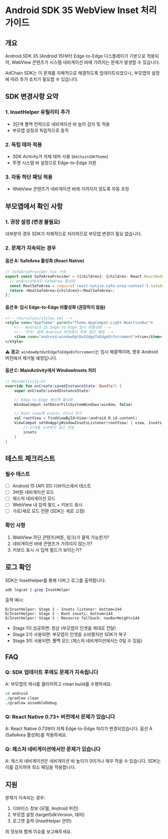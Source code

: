 # Android SDK 35 WebView Inset 처리 가이드

## 개요
Android SDK 35 (Android 15)부터 Edge-to-Edge 디스플레이가 기본으로 적용되어, WebView 콘텐츠가 시스템 네비게이션 바에 가려지는 문제가 발생할 수 있습니다.

AdChain SDK는 이 문제를 자체적으로 해결하도록 업데이트되었으나, 부모앱의 설정에 따라 추가 조치가 필요할 수 있습니다.

## SDK 변경사항 요약

### 1. InsetHelper 유틸리티 추가
- 3단계 폴백 전략으로 네비게이션 바 높이 감지 및 적용
- 부모앱 설정과 독립적으로 동작

### 2. 독립 테마 적용
- SDK Activity가 자체 테마 사용 (`AdchainSDKTheme`)
- 투명 시스템 바 설정으로 Edge-to-Edge 지원

### 3. 자동 하단 패딩 적용
- WebView 콘텐츠가 네비게이션 바에 가려지지 않도록 자동 조정

## 부모앱에서 확인 사항

### 1. 권장 설정 (변경 불필요)
대부분의 경우 SDK가 자체적으로 처리하므로 부모앱 변경이 필요 없습니다.

### 2. 문제가 지속되는 경우

#### 옵션 A: SafeArea 활성화 (React Native)
```typescript
// SafeAreaProvider.tsx 수정
export const SafeAreaProvider = ({children}: {children: React.ReactNode}) => {
  // Android에서도 SafeArea 활성화
  const RealSafeArea = require('react-native-safe-area-context').SafeAreaProvider;
  return <RealSafeArea>{children}</RealSafeArea>;
};
```

#### 옵션 B: 임시 Edge-to-Edge 비활성화 (권장하지 않음)
```xml
<!-- res/values/styles.xml -->
<style name="AppTheme" parent="Theme.AppCompat.Light.NoActionBar">
    <!-- Android 15 Edge-to-Edge 임시 비활성화 -->
    <!-- 주의: 향후 Android 버전에서 작동 중단 예정 -->
    <item name="android:windowOptOutEdgeToEdgeEnforcement">true</item>
</style>
```

**⚠️ 경고**: `windowOptOutEdgeToEdgeEnforcement`는 임시 해결책이며, 향후 Android 버전에서 제거될 예정입니다.

#### 옵션 C: MainActivity에서 WindowInsets 처리
```kotlin
// MainActivity.kt
override fun onCreate(savedInstanceState: Bundle?) {
    super.onCreate(savedInstanceState)

    // Edge-to-Edge 명시적 활성화
    WindowCompat.setDecorFitsSystemWindows(window, false)

    // Root view에 insets 리스너 추가
    val rootView = findViewById<View>(android.R.id.content)
    ViewCompat.setOnApplyWindowInsetsListener(rootView) { view, insets ->
        // 인셋을 소비하지 않고 전달
        insets
    }
}
```

## 테스트 체크리스트

### 필수 테스트
- [ ] Android 15 (API 35) 디바이스에서 테스트
- [ ] 3버튼 네비게이션 모드
- [ ] 제스처 네비게이션 모드
- [ ] WebView 내 입력 필드 + 키보드 표시
- [ ] 가로/세로 모드 전환 (SDK는 세로 고정)

### 확인 사항
1. WebView 하단 콘텐츠(버튼, 링크)가 클릭 가능한가?
2. 네비게이션 바에 콘텐츠가 가려지지 않는가?
3. 키보드 표시 시 입력 필드가 보이는가?

## 로그 확인

SDK는 InsetHelper를 통해 디버그 로그를 출력합니다:

```bash
adb logcat | grep InsetHelper
```

출력 예시:
```
D/InsetHelper: Stage 1 - Insets listener: bottom=144
D/InsetHelper: Stage 2 - Root insets: bottom=144
D/InsetHelper: Stage 3 - Resource fallback: navBarHeight=144
```

- Stage 1이 성공하면: 정상 (부모앱이 인셋을 제대로 전달)
- Stage 2가 사용되면: 부모앱이 인셋을 소비했지만 SDK가 복구
- Stage 3이 사용되면: 폴백 모드 (제스처 네비게이션에서는 0일 수 있음)

## FAQ

### Q: SDK 업데이트 후에도 문제가 지속됩니다
A: 부모앱의 캐시를 클리어하고 clean build를 수행하세요:
```bash
cd android
./gradlew clean
./gradlew assembleDebug
```

### Q: React Native 0.73+ 버전에서 문제가 있습니다
A: React Native 0.73부터 자체 Edge-to-Edge 처리가 변경되었습니다. 옵션 A (SafeArea 활성화)를 적용하세요.

### Q: 제스처 네비게이션에서만 문제가 있습니다
A: 제스처 네비게이션은 네비게이션 바 높이가 0이거나 매우 작을 수 있습니다. SDK는 이를 감지하여 최소 패딩을 적용합니다.

## 지원

문제가 지속되는 경우:
1. 디바이스 정보 (모델, Android 버전)
2. 부모앱 설정 (targetSdkVersion, 테마)
3. 로그캣 출력 (InsetHelper 관련)

위 정보와 함께 이슈를 보고해주세요.